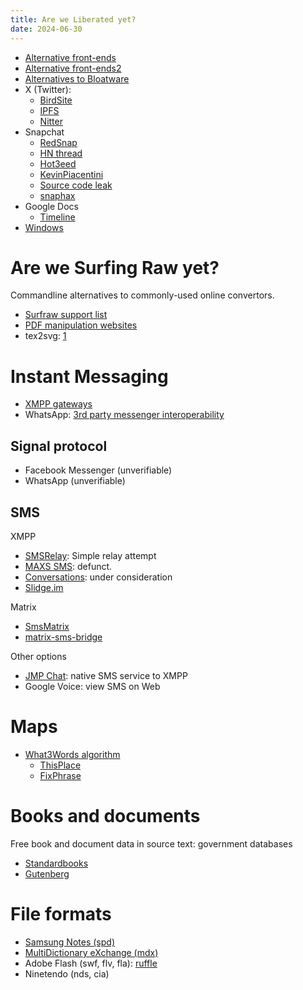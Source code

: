 ```yaml
---
title: Are we Liberated yet?
date: 2024-06-30
---
```


- [Alternative front-ends](https://github.com/Myzel394/awesome-alternative-frontends)
- [Alternative front-ends2](https://github.com/mendel5/alternative-front-ends)
- [Alternatives to Bloatware](https://github.com/mayfrost/guides/blob/master/ALTERNATIVES.md)
- X (Twitter):
	- [BirdSite](https://github.com/NicolasConstant/BirdsiteLive)
	- [IPFS](https://github.com/zedeus/nitter/issues/1188)
	- [Nitter](https://github.com/zedeus/nitter)
- Snapchat
	- [RedSnap](https://github.com/gaessaki/RedSnap)
	- [HN thread](https://news.ycombinator.com/item?id=23557998)
	- [Hot3eed](https://hot3eed.github.io/snap_part1_obfuscations.html)
	- [KevinPiacentini](https://medium.com/@KevinPiacentini/how-ive-created-my-own-snapchat-api-s-client-with-ios-app-reverse-engineering-ebbf0442afdd)
	- [Source code leak](https://thenextweb.com/security/2018/08/07/hacker-swipes-snapchats-source-code-publishes-it-on-github/)
	- [snaphax](https://github.com/tlack/snaphax)
- Google Docs
	- [Timeline](https://features.jsomers.net/how-i-reverse-engineered-google-docs/)
- [Windows](https://www.msys2.org/)

# Are we Surfing Raw yet?
Commandline alternatives to commonly-used online convertors.
- [Surfraw support list](https://gitlab.com/surfraw/Surfraw/-/tree/master/elvi?ref_type=heads)
- [PDF manipulation websites](https://wiki.archlinux.org/title/PDF,_PS_and_DjVu)
- tex2svg: [1](https://latex.codecogs.com/eqneditor/editor.php)

# Instant Messaging
- [XMPP gateways](https://todo.sr.ht/~nicoco/slidge-plugin-ideas)
- WhatsApp: [3rd party messenger interoperability](https://engineering.fb.com/2024/03/06/security/whatsapp-messenger-messaging-interoperability-eu/)

## Signal protocol
- Facebook Messenger (unverifiable)
- WhatsApp (unverifiable)

## SMS
XMPP
- [SMSRelay](https://github.com/jgaa/SmsRelay): Simple relay attempt
- [MAXS SMS](https://bitbucket.org/projectmaxs/maxs): defunct.
- [Conversations](https://codeberg.org/iNPUTmice/Conversations/issues/225): under consideration
- [Slidge.im](https://todo.sr.ht/~nicoco/slidge/201)

Matrix
- [SmsMatrix](https://github.com/tijder/SmsMatrix)
- [matrix-sms-bridge](https://github.com/benkuly/matrix-sms-bridge)

Other options
- [JMP Chat](https://jmp.chat/): native SMS service to XMPP
- Google Voice: view SMS on Web

# Maps
- [What3Words algorithm](https://wiki.openstreetmap.org/wiki/What3words)
	- [ThisPlace](https://github.com/Placeware/ThisPlace)
	- [FixPhrase](https://fixphrase.com/)

# Books and documents
Free book and document data in source text:
  government databases
- [Standardbooks](https://standardebooks.org/)
- [Gutenberg](https://gutenberg.org/)

# File formats
- [Samsung Notes (spd)](https://reverseengineering.stackexchange.com/questions/30532)
- [MultiDictionary eXchange (mdx)](https://github.com/csarron/mdict-analysis/blob/master/README.md)
- Adobe Flash (swf, flv, fla): [ruffle](https://github.com/ruffle-rs/ruffle/issues/310)
- Ninetendo (nds, cia)
